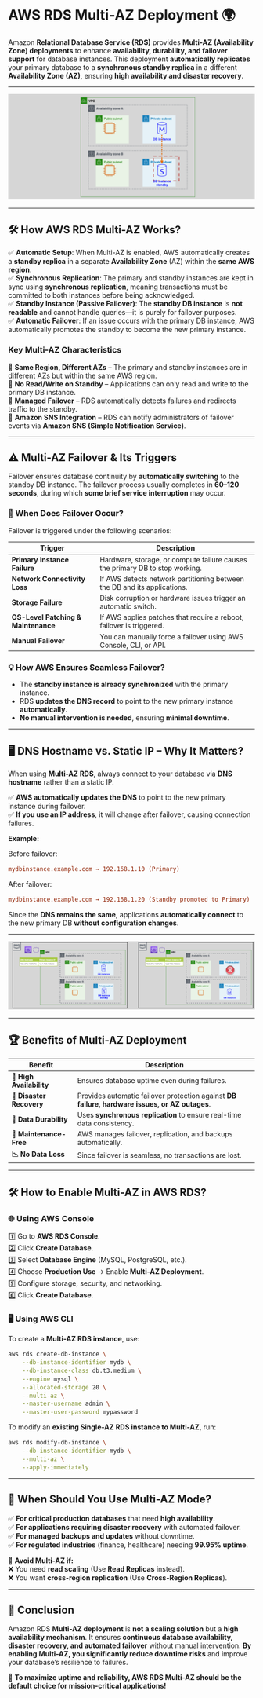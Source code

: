 # **AWS RDS Multi-AZ Deployment 🌍**

Amazon **Relational Database Service (RDS)** provides **Multi-AZ (Availability Zone) deployments** to enhance **availability, durability, and failover support** for database instances. This deployment **automatically replicates** your primary database to a **synchronous standby replica** in a different **Availability Zone (AZ)**, ensuring **high availability and disaster recovery**.

---

<div style="text-align: center">
    <img src="./images/rds-multi-az.png" alt="RDS Multi-AZ deployment" />
</div>

---

## **🛠️ How AWS RDS Multi-AZ Works?**

✅ **Automatic Setup**: When Multi-AZ is enabled, AWS automatically creates a **standby replica** in a separate **Availability Zone** (AZ) within the **same AWS region**.  
✅ **Synchronous Replication**: The primary and standby instances are kept in sync using **synchronous replication**, meaning transactions must be committed to both instances before being acknowledged.  
✅ **Standby Instance (Passive Failover)**: The **standby DB instance** is **not readable** and cannot handle queries—it is purely for failover purposes.  
✅ **Automatic Failover**: If an issue occurs with the primary DB instance, AWS automatically promotes the standby to become the new primary instance.

### **Key Multi-AZ Characteristics**

🔹 **Same Region, Different AZs** – The primary and standby instances are in different AZs but within the same AWS region.  
🔹 **No Read/Write on Standby** – Applications can only read and write to the primary DB instance.  
🔹 **Managed Failover** – RDS automatically detects failures and redirects traffic to the standby.  
🔹 **Amazon SNS Integration** – RDS can notify administrators of failover events via **Amazon SNS (Simple Notification Service)**.

---

## **⚠️ Multi-AZ Failover & Its Triggers**

Failover ensures database continuity by **automatically switching** to the standby DB instance. The failover process usually completes in **60–120 seconds**, during which **some brief service interruption** may occur.

### **🚀 When Does Failover Occur?**

Failover is triggered under the following scenarios:

| **Trigger**                         | **Description**                                                              |
| ----------------------------------- | ---------------------------------------------------------------------------- |
| **Primary Instance Failure**        | Hardware, storage, or compute failure causes the primary DB to stop working. |
| **Network Connectivity Loss**       | If AWS detects network partitioning between the DB and its applications.     |
| **Storage Failure**                 | Disk corruption or hardware issues trigger an automatic switch.              |
| **OS-Level Patching & Maintenance** | If AWS applies patches that require a reboot, failover is triggered.         |
| **Manual Failover**                 | You can manually force a failover using AWS Console, CLI, or API.            |

### **💡 How AWS Ensures Seamless Failover?**

- The **standby instance is already synchronized** with the primary instance.
- RDS **updates the DNS record** to point to the new primary instance **automatically**.
- **No manual intervention is needed**, ensuring **minimal downtime**.

---

## **🖥️ DNS Hostname vs. Static IP – Why It Matters?**

When using **Multi-AZ RDS**, always connect to your database via **DNS hostname** rather than a static IP.

✅ **AWS automatically updates the DNS** to point to the new primary instance during failover.  
✅ **If you use an IP address**, it will change after failover, causing connection failures.

**Example:**

Before failover:

```ini
mydbinstance.example.com → 192.168.1.10 (Primary)
```

After failover:

```ini
mydbinstance.example.com → 192.168.1.20 (Standby promoted to Primary)
```

Since the **DNS remains the same**, applications **automatically connect** to the new primary DB **without configuration changes**.

---

<div style="text-align: center">
    <img src="images/rds-multi-az-dns-hostname.png" alt="RDS Multi-AZ DNS hostname" />
</div>

---

## **🏆 Benefits of Multi-AZ Deployment**

| **Benefit**              | **Description**                                                                                |
| ------------------------ | ---------------------------------------------------------------------------------------------- |
| **🚀 High Availability** | Ensures database uptime even during failures.                                                  |
| **🔄 Disaster Recovery** | Provides automatic failover protection against **DB failure, hardware issues, or AZ outages**. |
| **💾 Data Durability**   | Uses **synchronous replication** to ensure real-time data consistency.                         |
| **🔧 Maintenance-Free**  | AWS manages failover, replication, and backups automatically.                                  |
| **📉 No Data Loss**      | Since failover is seamless, no transactions are lost.                                          |

---

## **🛠 How to Enable Multi-AZ in AWS RDS?**

### **🌐 Using AWS Console**

1️⃣ Go to **AWS RDS Console**.  
2️⃣ Click **Create Database**.  
3️⃣ Select **Database Engine** (MySQL, PostgreSQL, etc.).  
4️⃣ Choose **Production Use** → Enable **Multi-AZ Deployment**.  
5️⃣ Configure storage, security, and networking.  
6️⃣ Click **Create Database**.

### **🖥️ Using AWS CLI**

To create a **Multi-AZ RDS instance**, use:

```sh
aws rds create-db-instance \
    --db-instance-identifier mydb \
    --db-instance-class db.t3.medium \
    --engine mysql \
    --allocated-storage 20 \
    --multi-az \
    --master-username admin \
    --master-user-password mypassword
```

To modify an **existing Single-AZ RDS instance to Multi-AZ**, run:

```sh
aws rds modify-db-instance \
    --db-instance-identifier mydb \
    --multi-az \
    --apply-immediately
```

---

## **📌 When Should You Use Multi-AZ Mode?**

✅ **For critical production databases** that need **high availability**.  
✅ **For applications requiring disaster recovery** with automated failover.  
✅ **For managed backups and updates** without downtime.  
✅ **For regulated industries** (finance, healthcare) needing **99.95% uptime**.

🚫 **Avoid Multi-AZ if:**  
❌ You need **read scaling** (Use **Read Replicas** instead).  
❌ You want **cross-region replication** (Use **Cross-Region Replicas**).

---

## **🎯 Conclusion**

Amazon RDS **Multi-AZ deployment** is **not a scaling solution** but a **high availability mechanism**. It ensures **continuous database availability, disaster recovery, and automated failover** without manual intervention. **By enabling Multi-AZ, you significantly reduce downtime risks** and improve your database’s resilience to failures.

🚀 **To maximize uptime and reliability, AWS RDS Multi-AZ should be the default choice for mission-critical applications!**
